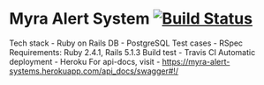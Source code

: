 # Myra Alert System [![Build Status](https://travis-ci.org/sankarcule/myra-alert-system.svg?branch=master)](https://travis-ci.org/sankarcule/myra-alert-system)


Tech stack - Ruby on Rails
DB - PostgreSQL
Test cases - RSpec
Requirements: Ruby 2.4.1, Rails 5.1.3
Build test - Travis CI
Automatic deployment - Heroku
For api-docs, visit - https://myra-alert-systems.herokuapp.com/api_docs/swagger#!/
